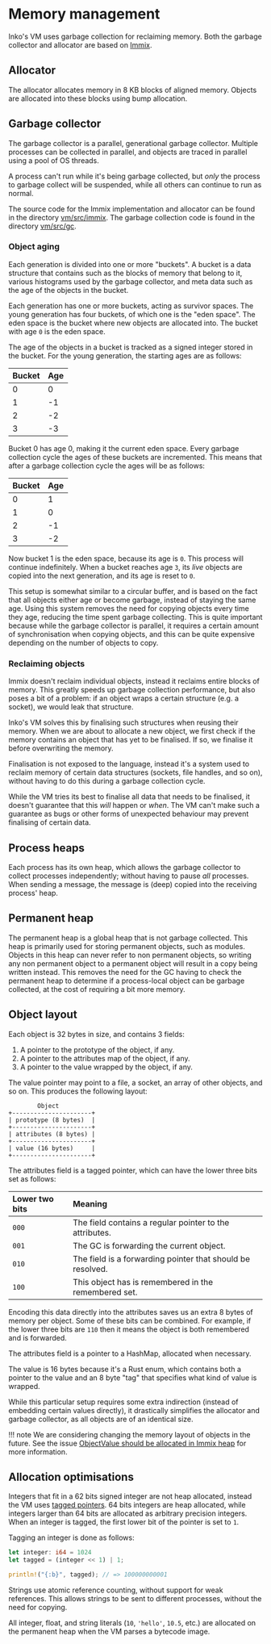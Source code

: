 # Memory management

Inko's VM uses garbage collection for reclaiming memory. Both the garbage
collector and allocator are based on [Immix][immix].

## Allocator

The allocator allocates memory in 8 KB blocks of aligned memory. Objects are
allocated into these blocks using bump allocation.

## Garbage collector

The garbage collector is a parallel, generational garbage collector. Multiple
processes can be collected in parallel, and objects are traced in parallel using
a pool of OS threads.

A process can't run while it's being garbage collected, but _only_ the process
to garbage collect will be suspended, while all others can continue to run as
normal.

The source code for the Immix implementation and allocator can be found in the
directory [vm/src/immix][src-immix]. The garbage collection code is found in the
directory [vm/src/gc][src-gc].

### Object aging

Each generation is divided into one or more "buckets". A bucket is a data
structure that contains such as the blocks of memory that belong to it, various
histograms used by the garbage collector, and meta data such as the age of the
objects in the bucket.

Each generation has one or more buckets, acting as survivor spaces. The young
generation has four buckets, of which one is the "eden space". The eden space is
the bucket where new objects are allocated into. The bucket with age `0` is the
eden space.

The age of the objects in a bucket is tracked as a signed integer stored in the
bucket. For the young generation, the starting ages are as follows:

| Bucket | Age
|:-------|:-----
| 0      | 0
| 1      | -1
| 2      | -2
| 3      | -3

Bucket 0 has age 0, making it the current eden space.  Every garbage collection
cycle the ages of these buckets are incremented. This means that after a garbage
collection cycle the ages will be as follows:

| Bucket | Age
|:-------|:-----
| 0      | 1
| 1      | 0
| 2      | -1
| 3      | -2

Now bucket 1 is the eden space, because its age is `0`. This process will
continue indefinitely. When a bucket reaches age `3`, its _live_ objects are
copied into the next generation, and its age is reset to `0`.

This setup is somewhat similar to a circular buffer, and is based on the
fact that all objects either age or become garbage, instead of staying the same
age. Using this system removes the need for copying objects every time they age,
reducing the time spent garbage collecting. This is quite important because
while the garbage collector is parallel, it requires a certain amount of
synchronisation when copying objects, and this can be quite expensive depending
on the number of objects to copy.

### Reclaiming objects

Immix doesn't reclaim individual objects, instead it reclaims entire blocks of
memory. This greatly speeds up garbage collection performance, but also poses a
bit of a problem: if an object wraps a certain structure (e.g. a socket), we
would leak that structure.

Inko's VM solves this by finalising such structures when reusing their memory.
When we are about to allocate a new object, we first check if the memory
contains an object that has yet to be finalised. If so, we finalise it before
overwriting the memory.

Finalisation is not exposed to the language, instead it's a system used to
reclaim memory of certain data structures (sockets, file handles, and so on),
without having to do this during a garbage collection cycle.

While the VM tries its best to finalise all data that needs to be finalised, it
doesn't guarantee that this _will_ happen or _when_. The VM can't make such a
guarantee as bugs or other forms of unexpected behaviour may prevent finalising
of certain data.

## Process heaps

Each process has its own heap, which allows the garbage collector to collect
processes independently; without having to pause _all_ processes. When sending a
message, the message is (deep) copied into the receiving process' heap.

## Permanent heap

The permanent heap is a global heap that is not garbage collected. This heap is
primarily used for storing permanent objects, such as modules. Objects in this
heap can never refer to non permanent objects, so writing any non permanent
object to a permanent object will result in a copy being written instead. This
removes the need for the GC having to check the permanent heap to determine if a
process-local object can be garbage collected, at the cost of requiring a bit
more memory.

## Object layout

Each object is 32 bytes in size, and contains 3 fields:

1. A pointer to the prototype of the object, if any.
1. A pointer to the attributes map of the object, if any.
1. A pointer to the value wrapped by the object, if any.

The value pointer may point to a file, a socket, an array of other objects, and
so on. This produces the following layout:

```
        Object
+----------------------+
| prototype (8 bytes)  |
+----------------------+
| attributes (8 bytes) |
+----------------------+
| value (16 bytes)     |
+----------------------+
```

The attributes field is a tagged pointer, which can have the lower three bits set
as follows:

| Lower two bits  | Meaning
|:----------------|:-------------------------------------------------------------
| `000`           | The field contains a regular pointer to the attributes.
| `001`           | The GC is forwarding the current object.
| `010`           | The field is a forwarding pointer that should be resolved.
| `100`           | This object has is remembered in the remembered set.

Encoding this data directly into the attributes saves us an extra 8 bytes of
memory per object. Some of these bits can be combined. For example, if the lower
three bits are `110` then it means the object is both remembered and is
forwarded.

The attributes field is a pointer to a HashMap, allocated when necessary.

The value is 16 bytes because it's a Rust enum, which contains both a pointer
to the value and an 8 byte "tag" that specifies what kind of value is wrapped.

While this particular setup requires some extra indirection (instead of
embedding certain values directly), it drastically simplifies the allocator and
garbage collector, as all objects are of an identical size.

!!! note
    We are considering changing the memory layout of objects in the future. See
    the issue [ObjectValue should be allocated in Immix
    heap](https://gitlab.com/inko-lang/inko/-/issues/201) for more information.

## Allocation optimisations

Integers that fit in a 62 bits signed integer are not heap allocated, instead
the VM uses [tagged pointers][tagged-pointers]. 64 bits integers are heap
allocated, while integers larger than 64 bits are allocated as arbitrary
precision integers. When an integer is tagged, the first lower bit of the
pointer is set to `1`.

Tagging an integer is done as follows:

```rust
let integer: i64 = 1024
let tagged = (integer << 1) | 1;

println!("{:b}", tagged); // => 100000000001
```

Strings use atomic reference counting, without support for weak references. This
allows strings to be sent to different processes, without the need for copying.

All integer, float, and string literals (`10`, `'hello'`, `10.5`, etc.) are
allocated on the permanent heap when the VM parses a bytecode image.

[immix]: http://www.cs.utexas.edu/users/speedway/DaCapo/papers/immix-pldi-2008.pdf
[tagged-pointers]: https://en.wikipedia.org/wiki/Tagged_pointer
[src-immix]: https://gitlab.com/inko-lang/inko/tree/master/vm/src/immix
[src-gc]: https://gitlab.com/inko-lang/inko/tree/master/vm/src/gc

